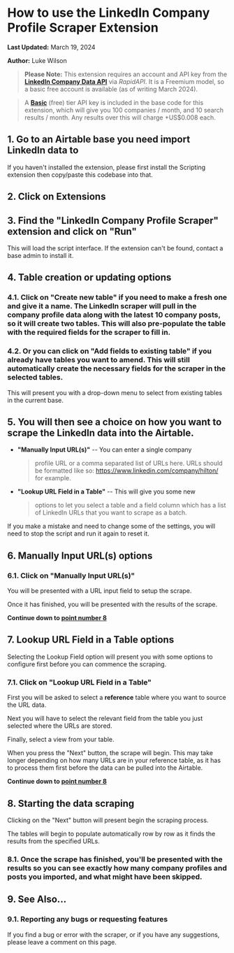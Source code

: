 # How to use the LinkedIn Company Profile Scraper Extension

**Last Updated:** March 19, 2024

**Author:** Luke Wilson

> **Please Note:** This extension requires an account and API key from the
[**LinkedIn Company Data
API**](https://rapidapi.com/williambarberjr/api/linkedin-company-data)
via *RapidAPI*. It is a Freemium model, so a basic free account is
available (as of writing March 2024).

> A **[Basic](https://rapidapi.com/williambarberjr/api/linkedin-company-data/pricing)**
(free) tier API key is included in the base code for this extension,
which will give you 100 companies / month, and 10 search results /
month. Any results over this will charge +US\$0.008 each.

## 1. Go to an Airtable base you need import LinkedIn data to

If you haven't installed the extension, please first install the Scripting extension then copy/paste this codebase into that.

## 2. Click on Extensions

## 3. Find the \"LinkedIn Company Profile Scraper\" extension and click on \"Run\"

This will load the script interface. If the extension can\'t be found,
contact a base admin to install it.

## 4. Table creation or updating options

### 4.1. Click on \"Create new table\" if you need to make a fresh one and give it a name. The LinkedIn scraper will pull in the company profile data along with the latest 10 company posts, so it will create two tables. This will also pre-populate the table with the required fields for the scraper to fill in.

### 4.2. Or you can click on \"Add fields to existing table\" if you already have tables you want to amend. This will still automatically create the necessary fields for the scraper in the selected tables.

This will present you with a drop-down menu to select from existing
tables in the current base.

## 5. You will then see a choice on how you want to scrape the LinkedIn data into the Airtable.

-   **\"Manually Input URL(s)\"** -- You can enter a single company
    > profile URL or a comma separated list of URLs here. URLs should be
    > formatted like so: https://www.linkedin.com/company/hilton/ for
    > example.

-   **\"Lookup URL Field in a Table\"** -- This will give you some new
    > options to let you select a table and a field column which has a
    > list of LinkedIn URLs that you want to scrape as a batch.

If you make a mistake and need to change some of the settings, you will
need to stop the script and run it again to reset it.

## 6. Manually Input URL(s) options

### 6.1. Click on \"Manually Input URL(s)\"

You will be presented with a URL input field to setup the scrape.

Once it has finished, you will be presented with the results of the
scrape.

**Continue down to [point number 8](#8-starting-the-data-scraping)**

## 7. Lookup URL Field in a Table options

Selecting the Lookup Field option will present you with some options to
configure first before you can commence the scraping.

### 7.1. Click on \"Lookup URL Field in a Table\"

First you will be asked to select a **reference** table where you want
to source the URL data.

Next you will have to select the relevant field from the table you just
selected where the URLs are stored.

Finally, select a view from your table.

When you press the "Next" button, the scrape will begin. This may take
longer depending on how many URLs are in your reference table, as it has
to process them first before the data can be pulled into the Airtable.

**Continue down to [point number 8](#8-starting-the-data-scraping)**

## 8. Starting the data scraping

Clicking on the "Next" button will present begin the scraping process.

The tables will begin to populate automatically row by row as it finds
the results from the specified URLs.

### 8.1. Once the scrape has finished, you\'ll be presented with the results so you can see exactly how many company profiles and posts you imported, and what might have been skipped.

## 9. See Also...

### 9.1. Reporting any bugs or requesting features

If you find a bug or error with the scraper, or if you have any
suggestions, please leave a comment on this page.
